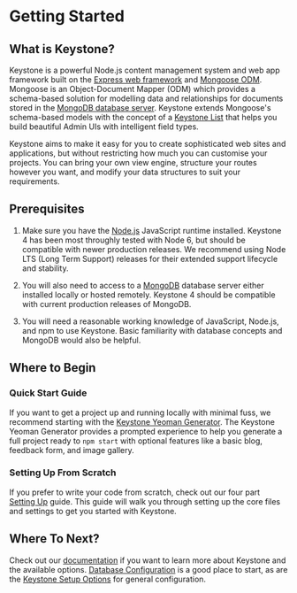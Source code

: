 # Getting Started

## What is Keystone?

Keystone is a powerful Node.js content management system and web app framework built on the [Express web framework](http://expressjs.com) and [Mongoose ODM](http://mongoosejs.com/). Mongoose is an Object-Document Mapper (ODM) which provides a schema-based solution for modelling data and relationships for documents stored in the [MongoDB database server](https://www.mongodb.com). Keystone extends Mongoose's schema-based models with the concept of a [Keystone List](/api/list/) that helps you build beautiful Admin UIs with intelligent field types.

Keystone aims to make it easy for you to create sophisticated web sites and applications, but without restricting how much you can customise your projects. You can bring your own view engine, structure your routes however you want, and modify your data structures to suit your requirements.

## Prerequisites

1. Make sure you have the [Node.js](https://nodejs.org/en/download/) JavaScript runtime installed. Keystone 4 has been most throughly tested with Node 6, but should be compatible with newer production releases. We recommend using Node LTS (Long Term Support) releases for their extended support lifecycle and stability.

2. You will also need to access to a [MongoDB](https://www.mongodb.com/download-center) database server either installed locally or hosted remotely. Keystone 4 should be compatible with current production releases of MongoDB.

3. You will need a reasonable working knowledge of JavaScript, Node.js, and npm to use Keystone. Basic familiarity with database concepts and MongoDB would also be helpful.

## Where to Begin

### Quick Start Guide

If you want to get a project up and running locally with minimal fuss, we recommend starting with the [Keystone Yeoman Generator](/getting-started/yo-generator). The Keystone Yeoman Generator provides a prompted experience to help you generate a full project ready to `npm start` with optional features like a basic blog, feedback form, and image gallery.

### Setting Up From Scratch

If you prefer to write your code from scratch, check out our four part [Setting Up](/getting-started/setting-up/part-1) guide.
This guide will walk you through setting up the core files and settings to get you started with Keystone.

## Where To Next?

Check out our [documentation](/documentation) if you want to learn more about Keystone and the available options. [Database Configuration](/documentation/database) is a good place to start, as are the [Keystone Setup Options](/documentation/configuration) for general configuration.
